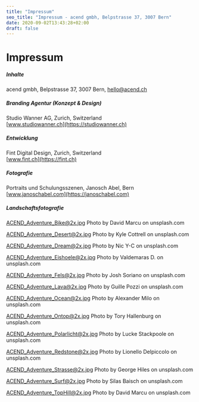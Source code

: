 ```yaml
---
title: "Impressum"
seo_title: "Impressum - acend gmbh, Belpstrasse 37, 3007 Bern"
date: 2020-09-02T13:43:28+02:00
draft: false
---
```


# Impressum

##### Inhalte

acend gmbh, Belpstrasse 37, 3007 Bern, hello@acend.ch<br/>

##### Branding Agentur (Konzept & Design)

Studio Wanner AG, Zurich, Switzerland  
[www.studiowanner.ch](https://studiowanner.ch)<br/>

##### Entwicklung

Fint Digital Design, Zurich, Switzerland  
[www.fint.ch](https://fint.ch)<br/>

##### Fotografie

Portraits und Schulungsszenen, Janosch Abel, Bern
[www.janoschabel.com](https://janoschabel.com)<br/>

##### Landschaftsfotografie

ACEND_Adventure_Bike@2x.jpg Photo by David Marcu on unsplash.com<br/>

ACEND_Adventure_Desert@2x.jpg Photo by Kyle Cottrell on unsplash.com<br/>

ACEND_Adventure_Dream@2x.jpg Photo by Nic Y-C on unsplash.com<br/>

ACEND_Adventure_Eishoele@2x.jpg Photo by Valdemaras D. on unsplash.com<br/>

ACEND_Adventure_Fels@2x.jpg Photo by Josh Soriano on unsplash.com<br/>

ACEND_Adventure_Lava@2x.jpg Photo by Guille Pozzi on unsplash.com<br/>

ACEND_Adventure_Ocean@2x.jpg Photo by Alexander Milo on unsplash.com<br/>

ACEND_Adventure_Ontop@2x.jpg Photo by Tory Hallenburg on unsplash.com<br/>

ACEND_Adventure_Polarlicht@2x.jpg Photo by Lucke Stackpoole on unsplash.com<br/>

ACEND_Adventure_Redstone@2x.jpg Photo by Lionello Delpiccolo on unsplash.com<br/>

ACEND_Adventure_Strasse@2x.jpg Photo by George Hiles on unsplash.com<br/>

ACEND_Adventure_Surf@2x.jpg Photo by Silas Baisch on unsplash.com<br/>

ACEND_Adventure_TopHill@2x.jpg Photo by David Marcu on unsplash.com<br/>

